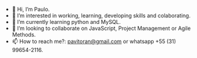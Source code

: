 - 👋 Hi, I’m Paulo.
- 🧠 I’m interested in working, learning, developing skills and colaborating.
- 🌱 I’m currently learning python and MySQL.
- 🚀 I’m looking to collaborate on JavaScript, Project Management or Agile Methods.
- 📫 How to reach me?: pavitoran@gmail.com or whatsapp +55 (31) 99654-2116.

<!---
Pavitoran/Pavitoran is a ✨ special ✨ repository because its `README.md` (this file) appears on your GitHub profile.
You can click the Preview link to take a look at your changes.
--->
